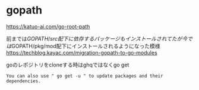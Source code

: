 # gopath
https://katuo-ai.com/go-root-path

前までは$GOPATH/src配下に依存するパッケージもインストールされてたが  
今では$GOPATH/pkg/mod配下にインストールされるようになった模様  
https://techblog.kayac.com/migration-gopath-to-go-modules


goのレポジトリをcloneする時はghqではなくgo get  
```
You can also use " go get -u " to update packages and their dependencies.
```
